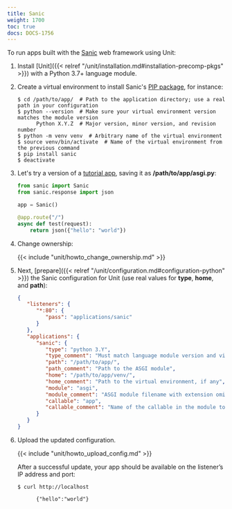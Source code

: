 ```yaml
---
title: Sanic
weight: 1700
toc: true
docs: DOCS-1756
---
```


To run apps built with the [Sanic](https://sanic.dev/) web framework
using Unit:

1. Install [Unit]({{< relref "/unit/installation.md#installation-precomp-pkgs" >}}) with a Python 3.7+ language module.

2. Create a virtual environment to install Sanic's
   [PIP package](https://sanic.dev/en/guide/getting-started.html), for
   instance:

   ```console
   $ cd /path/to/app/  # Path to the application directory; use a real path in your configuration
   $ python --version  # Make sure your virtual environment version matches the module version
         Python X.Y.Z  # Major version, minor version, and revision number
   $ python -m venv venv  # Arbitrary name of the virtual environment
   $ source venv/bin/activate  # Name of the virtual environment from the previous command
   $ pip install sanic
   $ deactivate
   ```

3. Let's try a version of a [tutorial app](ttps://sanic.dev/en/guide/basics/response.html#methods),
   saving it as **/path/to/app/asgi.py**:

   ```python
   from sanic import Sanic
   from sanic.response import json

   app = Sanic()

   @app.route("/")
   async def test(request):
       return json({"hello": "world"})
   ```

4. Change ownership:

   {{< include "unit/howto_change_ownership.md" >}}


5. Next, [prepare]({{< relref "/unit/configuration.md#configuration-python" >}})
   the Sanic configuration for Unit (use real values for **type**, **home**, and
   **path**):

   ```json
   {
      "listeners": {
         "*:80": {
            "pass": "applications/sanic"
         }
      },
      "applications": {
         "sanic": {
            "type": "python 3.Y",
            "type_comment": "Must match language module version and virtual environment version",
            "path": "/path/to/app/",
            "path_comment": "Path to the ASGI module",
            "home": "/path/to/app/venv/",
            "home_comment": "Path to the virtual environment, if any",
            "module": "asgi",
            "module_comment": "ASGI module filename with extension omitted",
            "callable": "app",
            "callable_comment": "Name of the callable in the module to run"
         }
      }
   }
   ```

6. Upload the updated configuration.

   {{< include "unit/howto_upload_config.md" >}}

   After a successful update, your app should be available on the listener’s IP
   address and port:

   ```console
   $ curl http://localhost

         {"hello":"world"}
   ```

